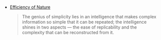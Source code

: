 * [Efficiency of Nature](https://www.linkedin.com/posts/sai-kumar-mishra-6811221a4_a-delhi-metro-trip-will-always-hold-a-special-activity-7174372044292202496-d1-x?utm_source=share&utm_medium=member_desktop)
    > The genius of simplicity lies in an intelligence that makes complex information so simple that it can be repeated; the intelligence shines in two aspects &mdash; the ease of replicability and the complexity that can be reconstructed from it.

